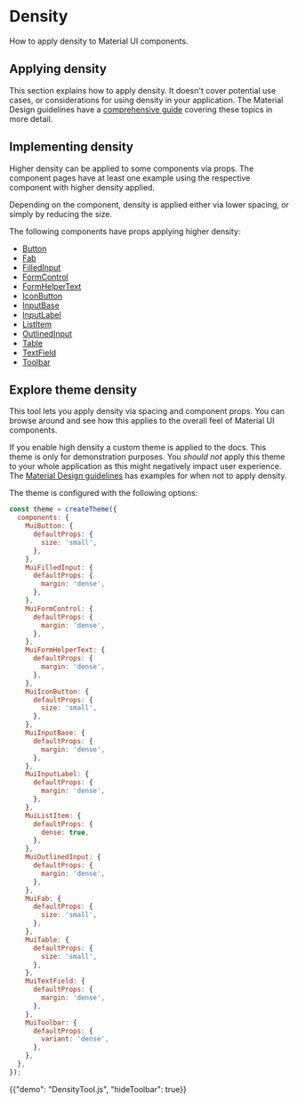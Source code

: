 # Density

<p class="description">How to apply density to Material UI components.</p>

## Applying density

This section explains how to apply density.
It doesn't cover potential use cases, or considerations for using density in your application.
The Material Design guidelines have a [comprehensive guide](https://m2.material.io/design/layout/applying-density.html) covering these topics in more detail.

## Implementing density

Higher density can be applied to some components via props. The component pages
have at least one example using the respective component with higher density applied.

Depending on the component, density is applied either via lower spacing, or simply by
reducing the size.

The following components have props applying higher density:

- [Button](/material-ui/api/button/)
- [Fab](/material-ui/api/fab/)
- [FilledInput](/material-ui/api/filled-input/)
- [FormControl](/material-ui/api/form-control/)
- [FormHelperText](/material-ui/api/form-helper-text/)
- [IconButton](/material-ui/api/icon-button/)
- [InputBase](/material-ui/api/input-base/)
- [InputLabel](/material-ui/api/input-label/)
- [ListItem](/material-ui/api/list-item/)
- [OutlinedInput](/material-ui/api/outlined-input/)
- [Table](/material-ui/api/table/)
- [TextField](/material-ui/api/text-field/)
- [Toolbar](/material-ui/api/toolbar/)

## Explore theme density

This tool lets you apply density via spacing and component props.
You can browse around and see how this applies to the overall feel of Material UI components.

If you enable high density a custom theme is applied to the docs. This theme is only
for demonstration purposes. You _should not_ apply this theme to your whole application
as this might negatively impact user experience. The [Material Design guidelines](https://m2.material.io/design/layout/applying-density.html) has examples
for when not to apply density.

The theme is configured with the following options:

```js
const theme = createTheme({
  components: {
    MuiButton: {
      defaultProps: {
        size: 'small',
      },
    },
    MuiFilledInput: {
      defaultProps: {
        margin: 'dense',
      },
    },
    MuiFormControl: {
      defaultProps: {
        margin: 'dense',
      },
    },
    MuiFormHelperText: {
      defaultProps: {
        margin: 'dense',
      },
    },
    MuiIconButton: {
      defaultProps: {
        size: 'small',
      },
    },
    MuiInputBase: {
      defaultProps: {
        margin: 'dense',
      },
    },
    MuiInputLabel: {
      defaultProps: {
        margin: 'dense',
      },
    },
    MuiListItem: {
      defaultProps: {
        dense: true,
      },
    },
    MuiOutlinedInput: {
      defaultProps: {
        margin: 'dense',
      },
    },
    MuiFab: {
      defaultProps: {
        size: 'small',
      },
    },
    MuiTable: {
      defaultProps: {
        size: 'small',
      },
    },
    MuiTextField: {
      defaultProps: {
        margin: 'dense',
      },
    },
    MuiToolbar: {
      defaultProps: {
        variant: 'dense',
      },
    },
  },
});
```

{{"demo": "DensityTool.js", "hideToolbar": true}}
